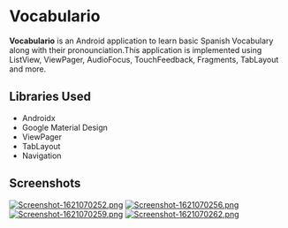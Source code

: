 # Vocabulario
**Vocabulario** is an Android application to learn basic Spanish Vocabulary along with their pronounciation.This application is implemented using ListView, ViewPager, AudioFocus, TouchFeedback, Fragments, TabLayout and more.



## Libraries Used
- Androidx
- Google Material Design
- ViewPager
- TabLayout
- Navigation

## Screenshots

[![Screenshot-1621070252.png](https://i.postimg.cc/TY15wmz5/Screenshot-1621070252.png)](https://postimg.cc/N5hjCyfQ)    [![Screenshot-1621070256.png](https://i.postimg.cc/c4v6ZW3Q/Screenshot-1621070256.png)](https://postimg.cc/kBd7Fkf4)    [![Screenshot-1621070259.png](https://i.postimg.cc/kG69rnHG/Screenshot-1621070259.png)](https://postimg.cc/BP0RHG4f)  [![Screenshot-1621070262.png](https://i.postimg.cc/c120RnKn/Screenshot-1621070262.png)](https://postimg.cc/Rq7k9qLS)
